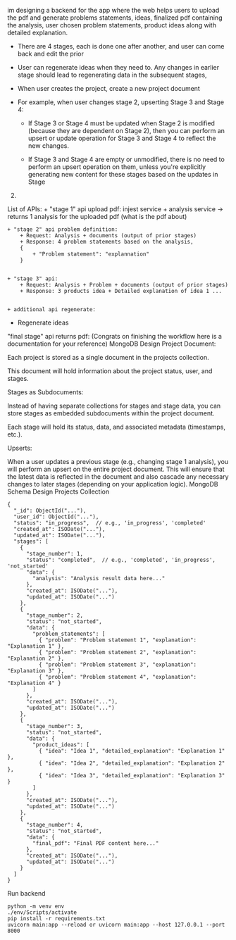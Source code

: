 im designing a backend for the app where the web helps users to upload the pdf and generate problems statements, ideas, finalized pdf containing the analysis, user chosen problem statements, product ideas along with detailed explanation.

- There are 4 stages, each is done one after another, and user can come back and edit the prior
- User can regenerate ideas when they need to. Any changes in earlier stage should lead to regenerating data in the subsequent stages,
- When user creates the project, create a new project document
- For example, when user changes stage 2, upserting Stage 3 and Stage 4:

  - If Stage 3 or Stage 4 must be updated when Stage 2 is modified (because they are dependent on Stage 2), then you can perform an upsert or update operation for Stage 3 and Stage 4 to reflect the new changes.

  - If Stage 3 and Stage 4 are empty or unmodified, there is no need to perform an upsert operation on them, unless you're explicitly generating new content for these stages based on the updates in Stage

2.

List of APIs: + "stage 1" api upload pdf: injest service + analysis service -> returns 1 analysis for the uploaded pdf (what is the pdf about)

    + "stage 2" api problem definition:
    	+ Request: Analysis + documents (output of prior stages)
    	+ Response: 4 problem statements based on the analysis,
    	{
    		+ "Problem statement": "explannation"
    	}


    + "stage 3" api:
    	+ Request: Analysis + Problem + documents (output of prior stages)
    	+ Response: 3 products idea + Detailed explanation of idea 1 ...


    + additional api regenerate:

- Regenerate ideas

"final stage" api returns pdf: (Congrats on finishing the workflow here is a documentation for your reference)
MongoDB Design
Project Document:

Each project is stored as a single document in the projects collection.

This document will hold information about the project status, user, and stages.

Stages as Subdocuments:

Instead of having separate collections for stages and stage data, you can store stages as embedded subdocuments within the project document.

Each stage will hold its status, data, and associated metadata (timestamps, etc.).

Upserts:

When a user updates a previous stage (e.g., changing stage 1 analysis), you will perform an upsert on the entire project document. This will ensure that the latest data is reflected in the document and also cascade any necessary changes to later stages (depending on your application logic).
MongoDB Schema Design
Projects Collection

```
{
  "_id": ObjectId("..."),
  "user_id": ObjectId("..."),
  "status": "in_progress",  // e.g., 'in_progress', 'completed'
  "created_at": ISODate("..."),
  "updated_at": ISODate("..."),
  "stages": [
    {
      "stage_number": 1,
      "status": "completed",  // e.g., 'completed', 'in_progress', 'not_started'
      "data": {
        "analysis": "Analysis result data here..."
      },
      "created_at": ISODate("..."),
      "updated_at": ISODate("...")
    },
    {
      "stage_number": 2,
      "status": "not_started",
      "data": {
        "problem_statements": [
          { "problem": "Problem statement 1", "explanation": "Explanation 1" },
          { "problem": "Problem statement 2", "explanation": "Explanation 2" },
          { "problem": "Problem statement 3", "explanation": "Explanation 3" },
          { "problem": "Problem statement 4", "explanation": "Explanation 4" }
        ]
      },
      "created_at": ISODate("..."),
      "updated_at": ISODate("...")
    },
    {
      "stage_number": 3,
      "status": "not_started",
      "data": {
        "product_ideas": [
          { "idea": "Idea 1", "detailed_explanation": "Explanation 1" },
          { "idea": "Idea 2", "detailed_explanation": "Explanation 2" },
          { "idea": "Idea 3", "detailed_explanation": "Explanation 3" }
        ]
      },
      "created_at": ISODate("..."),
      "updated_at": ISODate("...")
    },
    {
      "stage_number": 4,
      "status": "not_started",
      "data": {
        "final_pdf": "Final PDF content here..."
      },
      "created_at": ISODate("..."),
      "updated_at": ISODate("...")
    }
  ]
}

```

Run backend

```
python -m venv env
./env/Scripts/activate
pip install -r requirements.txt
uvicorn main:app --reload or uvicorn main:app --host 127.0.0.1 --port 8000
```
